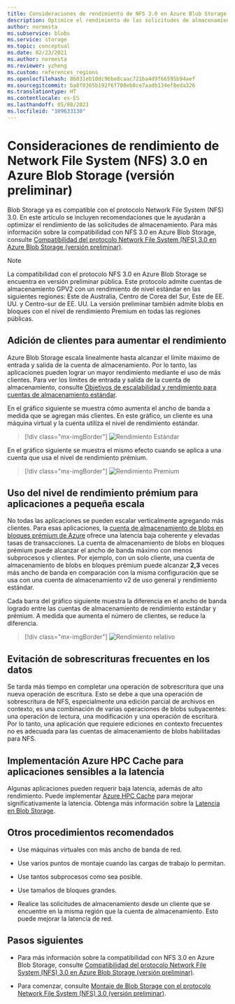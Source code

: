 ```yaml
---
title: Consideraciones de rendimiento de NFS 3.0 en Azure Blob Storage (versión preliminar) | Microsoft Docs
description: Optimice el rendimiento de las solicitudes de almacenamiento de Network File System (NFS) 3.0 con las recomendaciones de este artículo.
author: normesta
ms.subservice: blobs
ms.service: storage
ms.topic: conceptual
ms.date: 02/23/2021
ms.author: normesta
ms.reviewer: yzheng
ms.custom: references_regions
ms.openlocfilehash: 86031eb10dc96be8caac721ba4d9f66595b94aef
ms.sourcegitcommit: ba8f0365b192f6f708eb8ce7aadb134ef8eda326
ms.translationtype: HT
ms.contentlocale: es-ES
ms.lasthandoff: 05/08/2021
ms.locfileid: "109633130"
---
```

# <a name="network-file-system-nfs-30-performance-considerations-in-azure-blob-storage-preview"></a>Consideraciones de rendimiento de Network File System (NFS) 3.0 en Azure Blob Storage (versión preliminar)

Blob Storage ya es compatible con el protocolo Network File System (NFS) 3.0. En este artículo se incluyen recomendaciones que le ayudarán a optimizar el rendimiento de las solicitudes de almacenamiento. Para más información sobre la compatibilidad con NFS 3.0 en Azure Blob Storage, consulte [Compatibilidad del protocolo Network File System (NFS) 3.0 en Azure Blob Storage (versión preliminar)](network-file-system-protocol-support.md).

> [!NOTE]
> La compatibilidad con el protocolo NFS 3.0 en Azure Blob Storage se encuentra en versión preliminar pública. Este protocolo admite cuentas de almacenamiento GPV2 con un rendimiento de nivel estándar en las siguientes regiones: Este de Australia, Centro de Corea del Sur, Este de EE. UU. y Centro-sur de EE. UU. La versión preliminar también admite blobs en bloques con el nivel de rendimiento Premium en todas las regiones públicas.

## <a name="add-clients-to-increase-throughput"></a>Adición de clientes para aumentar el rendimiento 

Azure Blob Storage escala linealmente hasta alcanzar el límite máximo de entrada y salida de la cuenta de almacenamiento. Por lo tanto, las aplicaciones pueden lograr un mayor rendimiento mediante el uso de más clientes.  Para ver los límites de entrada y salida de la cuenta de almacenamiento, consulte [Objetivos de escalabilidad y rendimiento para cuentas de almacenamiento estándar](../common/scalability-targets-standard-account.md).

En el gráfico siguiente se muestra cómo aumenta el ancho de banda a medida que se agregan más clientes. En este gráfico, un cliente es una máquina virtual y la cuenta utiliza el nivel de rendimiento estándar. 

> [!div class="mx-imgBorder"]
> ![Rendimiento Estándar](./media/network-file-system-protocol-support-performance/standard-performance-tier.png)

En el gráfico siguiente se muestra el mismo efecto cuando se aplica a una cuenta que usa el nivel de rendimiento prémium.

> [!div class="mx-imgBorder"]
> ![Rendimiento Premium](./media/network-file-system-protocol-support-performance/premium-performance-tier.png)

## <a name="use-premium-performance-tier-for-small-scale-applications"></a>Uso del nivel de rendimiento prémium para aplicaciones a pequeña escala

No todas las aplicaciones se pueden escalar verticalmente agregando más clientes. Para esas aplicaciones, la [cuenta de almacenamiento de blobs en bloques prémium de Azure](../common/storage-account-create.md) ofrece una latencia baja coherente y elevadas tasas de transacciones. La cuenta de almacenamiento de blobs en bloques prémium puede alcanzar el ancho de banda máximo con menos subprocesos y clientes. Por ejemplo, con un solo cliente, una cuenta de almacenamiento de blobs en bloques prémium puede alcanzar **2,3** veces más ancho de banda en comparación con la misma configuración que se usa con una cuenta de almacenamiento v2 de uso general y rendimiento estándar. 

Cada barra del gráfico siguiente muestra la diferencia en el ancho de banda logrado entre las cuentas de almacenamiento de rendimiento estándar y prémium. A medida que aumenta el número de clientes, se reduce la diferencia.  

> [!div class="mx-imgBorder"]
> ![Rendimiento relativo](./media/network-file-system-protocol-support-performance/relative-performance.png)

## <a name="avoid-frequent-overwrites-on-data"></a>Evitación de sobrescrituras frecuentes en los datos

Se tarda más tiempo en completar una operación de sobrescritura que una nueva operación de escritura. Esto se debe a que una operación de sobrescritura de NFS, especialmente una edición parcial de archivos en contexto, es una combinación de varias operaciones de blobs subyacentes: una operación de lectura, una modificación y una operación de escritura. Por lo tanto, una aplicación que requiere ediciones en contexto frecuentes no es adecuada para las cuentas de almacenamiento de blobs habilitadas para NFS. 

## <a name="deploy-azure-hpc-cache-for-latency-senstive-applications"></a>Implementación Azure HPC Cache para aplicaciones sensibles a la latencia

Algunas aplicaciones pueden requerir baja latencia, además de alto rendimiento. Puede implementar [Azure HPC Cache](../../hpc-cache/nfs-blob-considerations.md) para mejorar significativamente la latencia. Obtenga más información sobre la [Latencia en Blob Storage](storage-blobs-latency.md). 

## <a name="other-best-practice-recommendations"></a>Otros procedimientos recomendados 

- Use máquinas virtuales con más ancho de banda de red.

- Use varios puntos de montaje cuando las cargas de trabajo lo permitan.

- Use tantos subprocesos como sea posible.

- Use tamaños de bloques grandes.

- Realice las solicitudes de almacenamiento desde un cliente que se encuentre en la misma región que la cuenta de almacenamiento. Esto puede mejorar la latencia de red.

## <a name="next-steps"></a>Pasos siguientes

- Para más información sobre la compatibilidad con NFS 3.0 en Azure Blob Storage, consulte [Compatibilidad del protocolo Network File System (NFS) 3.0 en Azure Blob Storage (versión preliminar)](network-file-system-protocol-support.md).

- Para comenzar, consulte [Montaje de Blob Storage con el protocolo Network File System (NFS) 3.0 (versión preliminar)](network-file-system-protocol-support-how-to.md).
